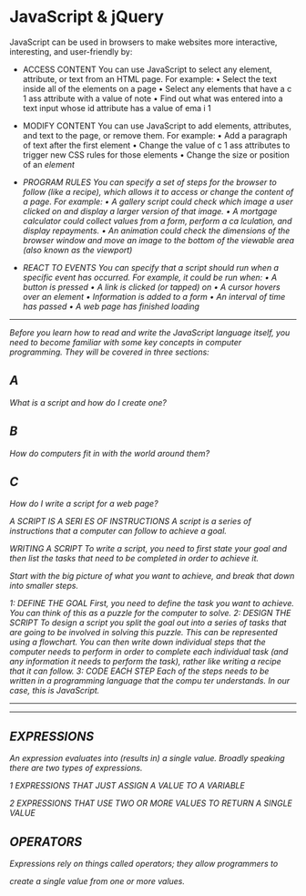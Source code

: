 
# JavaScript & jQuery
JavaScript can be used
in browsers to make websites more interactive,
interesting, and user-friendly by:
- ACCESS CONTENT
You can use JavaScript to select any
element, attribute, or text from an
HTML page. For example:
• Select the text inside all of the <hl>
elements on a page
• Select any elements that have a
c 1 ass attribute with a value of note
• Find out what was entered into a
text input whose id attribute has a
value of ema i 1 
 
- MODIFY CONTENT
You can use JavaScript to add
elements, attributes, and text to the
page, or remove them. For example:
• Add a paragraph of text after the
first <hl> element
• Change the value of c 1 ass
attributes to trigger new CSS rules
for those elements
• Change the size or position of an
<i mg> element 
  
-  PROGRAM RULES
You can specify a set of steps for
the browser to follow (like a recipe),
which allows it to access or change the
content of a page. For example:
• A gallery script could check which
image a user clicked on and display
a larger version of that image.
• A mortgage calculator could collect
values from a form, perform a
ca lculation, and display repayments.
• An animation could check the
dimensions of the browser window
and move an image to the bottom
of the viewable area (also known as
the viewport)


- REACT TO EVENTS
You can specify that a script should run
when a specific event has occurred. For
example, it could be run when:
• A button is pressed
• A link is clicked (or tapped) on
• A cursor hovers over an element
• Information is added to a form
• An interval of time has passed
• A web page has finished loading 

**************************************************************************************************************************************************************************


Before you learn how to read and write the JavaScript
language itself, you need to become familiar with some key
concepts in computer programming. They will be covered in
three sections: 


## A
What is a script and how do I create one?

## B
How do computers fit in with the world around them? 

## C 
How do I write a script for a web page? 


A SCRIPT IS A SERI ES OF
INSTRUCTIONS
A script is a series of instructions that a
computer can follow to achieve a goal. 

WRITING A
SCRIPT
To write a script, you need to first
state your goal and then list the
tasks that need to be completed in
order to achieve it. 

Start with the big picture of what
you want to achieve, and break
that down into smaller steps. 

1: DEFINE THE GOAL
First, you need to define the task you want to
achieve. You can think of this as a puzzle for the
computer to solve.
2: DESIGN THE SCRIPT
To design a script you split the goal out into a series
of tasks that are going to be involved in solving this
puzzle. This can be represented using a flowchart.
You can then write down individual steps that the
computer needs to perform in order to complete
each individual task (and any information it needs to
perform the task), rather like writing a recipe that it
can follow.
3: CODE EACH STEP
Each of the steps needs to be written in a
programming language that the compu ter
understands. In our case, this is JavaScript. 

*****************************************************************************************************************
***************************************************************************************************************



 

## EXPRESSIONS
An expression evaluates into (results in) a single value. Broadly speaking
there are two types of expressions. 


1
EXPRESSIONS THAT JUST ASSIGN A
VALUE TO A VARIABLE 

2
EXPRESSIONS THAT USE TWO OR
MORE VALUES TO RETURN A
SINGLE VALUE 

## OPERATORS


Expressions rely on things called operators; they allow programmers to

create a single value from one or more values. 





